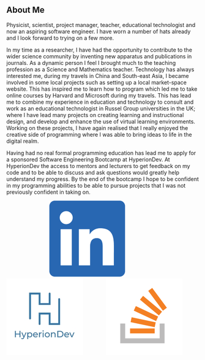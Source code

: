 <!--
**hak1979/hak1979** is a ✨ _special_ ✨ repository because its `README.md` (this file) appears on your GitHub profile.

Here are some ideas to get you started:

- 🔭 I’m currently working on ...
- 🌱 I’m currently learning ...
- 👯 I’m looking to collaborate on ...
- 🤔 I’m looking for help with ...
- 💬 Ask me about ...
- 📫 How to reach me: ...
- 😄 Pronouns: ...
- ⚡ Fun fact: ...
-->

## About Me

Physicist, scientist, project manager, teacher, educational technologist and now an aspiring software engineer. I have worn a number of hats already and I look forward to trying on a few more.
 
In my time as a researcher, I have had the opportunity to contribute to the wider science community by inventing new apparatus and publications in journals. As a dynamic person I feel I brought much to the teaching profession as a Science and Mathematics teacher. Technology has always interested me, during my travels in China and South-east Asia, I became involved in some local projects such as setting up a local market-space website. This has inspired me to learn how to program which led me to take online courses by Harvard and Microsoft during my travels. This has lead me to combine my experience in education and technology to consult and work as an educational technologist in Russel Group universities in the UK; where I have lead many projects on creating learning and instructional design, and develop and enhance the use of virtual learning environments. Working on these projects, I have again realised that I really enjoyed the creative side of programming where I was able to bring ideas to life in the digital realm. 

Having had no real formal programming education has lead me to apply for a sponsored Software Engineering Bootcamp at HyperionDev. At HyperionDev the access to mentors and lecturers to get feedback on my code and to be able to discuss and ask questions would greatly help understand my progress. By the end of the bootcamp I hope to be confident in my programming abilities to be able to pursue projects that I was not previously confident in taking on.


&emsp;&emsp;&emsp;&emsp;&emsp;&emsp;&emsp;&emsp;[![LinkedIn Logo](Linkedin-logo-icon-png.png)](www.linkedin.com/in/hakan-burcu/) &emsp;&emsp;&emsp;&emsp; [![HyperionDev Logo](HyperionDev-Light-Logo-Square.jpg)](www.hyperiondev.com/portfolio/113519/)&emsp;&emsp;&emsp;&emsp; [![Stackoverflow Logo](Stack_Overflow_icon.png)](https://stackoverflow.com/users/21280045/hak1979)
